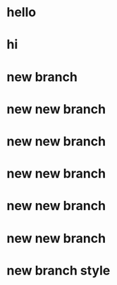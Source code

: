 # hello

# hi

# new branch

# new new branch
# new new branch
# new new branch
# new new branch
# new new branch

# new branch style